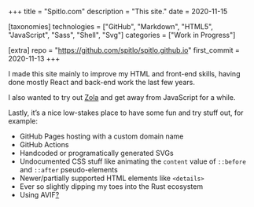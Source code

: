 +++
title = "Spitlo.com"
description = "This site."
date = 2020-11-15

[taxonomies]
technologies = ["GitHub", "Markdown", "HTML5", "JavaScript", "Sass", "Shell", "Svg"]
categories = ["Work in Progress"]

[extra]
repo = "https://github.com/spitlo/spitlo.github.io"
first_commit = 2020-11-13
+++

I made this site mainly to improve my HTML and front-end skills, having done mostly React and back-end work the last few years.

I also wanted to try out [Zola](https://www.getzola.org/) and get away from JavaScript for a while.

Lastly, it’s a nice low-stakes place to have some fun and try stuff out, for example:

- GitHub Pages hosting with a custom domain name
- GitHub Actions
- Handcoded or programatically generated SVGs
- Undocumented CSS stuff like animating the `content` value of `::before` and `::after` pseudo-elements
- Newer/partially supported HTML elements like `<details>`
- Ever so slightly dipping my toes into the Rust ecosystem
- Using AVIF[?](https://github.com/getzola/zola/issues/1202)
